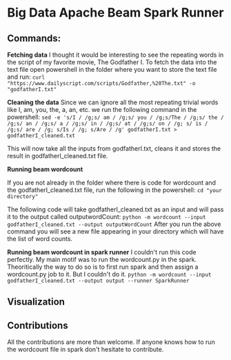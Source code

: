 # Big Data Apache Beam Spark Runner


## Commands:

**Fetching data**
I thought it would be interesting to see the repeating words in the script of my favorite movie, The Godfather I.
To fetch the data into the text file open powershell in the folder where you want to store the text file and run:
 ```curl "https://www.dailyscript.com/scripts/Godfather,%20The.txt" -o "godfatherI.txt"```

**Cleaning the data**
Since we can ignore all the most repeating trivial words like I, am, you, the, a, an, etc. we run the following command in the powershell:
 ```sed -e 's/I / /g;s/ am / /g;s/ you / /g;s/The / /g;s/ the / /g;s/ an / /g;s/ a / /g;s/ in / /g;s/ at / /g;s/ on / /g; s/ is / /g;s/ are / /g; s/Is / /g; s/Are / /g' godfatherI.txt > godfatherI_cleaned.txt```

This will now take all the inputs from godfatherI.txt, cleans it and stores the result in godfatherI_cleaned.txt file.

**Running beam wordcount**

If you are not already in the folder where there is code for wordcount and the godfatherI_cleaned.txt file, run the following in the powershell:
```cd "your directory"```

The following code will take godfatherI_cleaned.txt as an input and will pass it to the output called outputwordCount:
```python -m wordcount --input godfatherI_cleaned.txt --output outputWordCount```
After you run the above command you will see a new file appearing in your directory which will have the list of word counts.

**Running beam wordcount in spark runner**
I couldn't run this code perfectly. My main motif was to run the wordcount.py in the spark. Theoritically the way to do so is to first run spark and then assign a wordcount.py job to it. But I couldn't do it.
```python -m wordcount --input godfatherI_cleaned.txt --output output --runner SparkRunner```

## Visualization


## Contributions
All the contributions are more than welcome. If anyone knows how to run the wordcount file in spark don't hesitate to contribute.